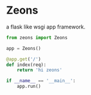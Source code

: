 # Zeons

a flask like wsgi app framework.

``` python
from zeons import Zeons

app = Zeons()

@app.get('/')
def index(req):
    return 'hi zeons'

if __name__ == '__main__':
    app.run()
```